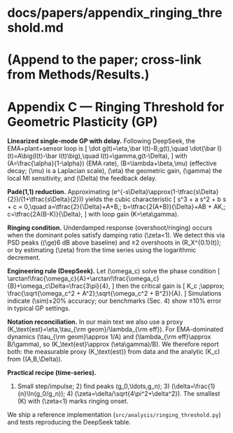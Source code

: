# docs/papers/appendix_ringing_threshold.md
# (Append to the paper; cross-link from Methods/Results.)

# Appendix C — Ringing Threshold for Geometric Plasticity (GP)

**Linearized single-mode GP with delay.** Following DeepSeek, the EMA+plant+sensor loop is
\[
\dot g(t)=\eta\,\bar I(t)-B\,g(t),\quad
\dot{\bar I}(t)=A\big(I(t)-\bar I(t)\big),\quad
I(t)=\gamma\,g(t-\Delta),
\]
with \(A=\frac{\alpha}{1-\alpha}\) (EMA rate), \(B=\lambda+\beta\,\mu\) (effective decay; \(\mu\) is a Laplacian scale), \(\eta\) the geometric gain, \(\gamma\) the local MI sensitivity, and \(\Delta\) the feedback delay.

**Padé(1,1) reduction.** Approximating \(e^{-s\Delta}\approx(1-\tfrac{s\Delta}{2})/(1+\tfrac{s\Delta}{2})\) yields the cubic characteristic
\[
s^3 + a s^2 + b s + c = 0,\quad
a=\tfrac{2}{\Delta}+A+B,\;
b=\tfrac{2(A+B)}{\Delta}+AB + AK,\;
c=\tfrac{2A(B-K)}{\Delta},
\]
with loop gain \(K=\eta\gamma\).

**Ringing condition.** Underdamped response (overshoot/ringing) occurs when the dominant poles satisfy damping ratio \(\zeta<1\). We detect this via PSD peaks (\(\ge\)6 dB above baseline) and ≥2 overshoots in \(R_X^{0.1}(t)\); or by estimating \(\zeta\) from the time series using the logarithmic decrement.

**Engineering rule (DeepSeek).** Let \(\omega_c\) solve the phase condition
\[
\arctan\!\frac{\omega_c}{A}+\arctan\!\frac{\omega_c}{B}+\omega_c\Delta=\frac{3\pi}{4},
\]
then the critical gain is
\[
K_c \;\approx\; \frac{\sqrt{\omega_c^2 + A^2}\;\sqrt{\omega_c^2 + B^2}}{A}.
\]
Simulations indicate \(\sim\)±20% accuracy; our benchmarks (Sec. 4) show ≤10% error in typical GP settings.

**Notation reconciliation.** In our main text we also use a proxy \(K_\text{est}=\eta\,\tau_{\rm geom}/\lambda_{\rm eff}\). For EMA-dominated dynamics \(\tau_{\rm geom}\approx 1/A\) and \(\lambda_{\rm eff}\approx B/\gamma\), so \(K_\text{est}\approx (\eta\gamma)/B\). We therefore report both: the measurable proxy \(K_\text{est}\) from data and the analytic \(K_c\) from \((A,B,\Delta)\).

**Practical recipe (time-series).**
1) Small step/impulse; 2) find peaks \(g_0,\ldots,g_n\); 3) \(\delta=\frac{1}{n}\ln(g_0/g_n)\); 4) \(\zeta=\delta/\sqrt{4\pi^2+\delta^2}\). The smallest \(K\) with \(\zeta<1\) marks ringing onset.

We ship a reference implementation (`src/analysis/ringing_threshold.py`) and tests reproducing the DeepSeek table.
